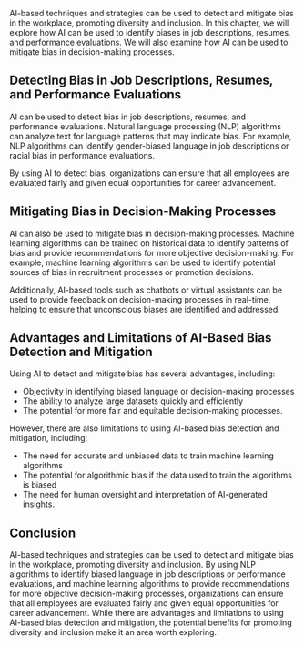 
AI-based techniques and strategies can be used to detect and mitigate bias in the workplace, promoting diversity and inclusion. In this chapter, we will explore how AI can be used to identify biases in job descriptions, resumes, and performance evaluations. We will also examine how AI can be used to mitigate bias in decision-making processes.

Detecting Bias in Job Descriptions, Resumes, and Performance Evaluations
------------------------------------------------------------------------

AI can be used to detect bias in job descriptions, resumes, and performance evaluations. Natural language processing (NLP) algorithms can analyze text for language patterns that may indicate bias. For example, NLP algorithms can identify gender-biased language in job descriptions or racial bias in performance evaluations.

By using AI to detect bias, organizations can ensure that all employees are evaluated fairly and given equal opportunities for career advancement.

Mitigating Bias in Decision-Making Processes
--------------------------------------------

AI can also be used to mitigate bias in decision-making processes. Machine learning algorithms can be trained on historical data to identify patterns of bias and provide recommendations for more objective decision-making. For example, machine learning algorithms can be used to identify potential sources of bias in recruitment processes or promotion decisions.

Additionally, AI-based tools such as chatbots or virtual assistants can be used to provide feedback on decision-making processes in real-time, helping to ensure that unconscious biases are identified and addressed.

Advantages and Limitations of AI-Based Bias Detection and Mitigation
--------------------------------------------------------------------

Using AI to detect and mitigate bias has several advantages, including:

* Objectivity in identifying biased language or decision-making processes
* The ability to analyze large datasets quickly and efficiently
* The potential for more fair and equitable decision-making processes.

However, there are also limitations to using AI-based bias detection and mitigation, including:

* The need for accurate and unbiased data to train machine learning algorithms
* The potential for algorithmic bias if the data used to train the algorithms is biased
* The need for human oversight and interpretation of AI-generated insights.

Conclusion
----------

AI-based techniques and strategies can be used to detect and mitigate bias in the workplace, promoting diversity and inclusion. By using NLP algorithms to identify biased language in job descriptions or performance evaluations, and machine learning algorithms to provide recommendations for more objective decision-making processes, organizations can ensure that all employees are evaluated fairly and given equal opportunities for career advancement. While there are advantages and limitations to using AI-based bias detection and mitigation, the potential benefits for promoting diversity and inclusion make it an area worth exploring.
